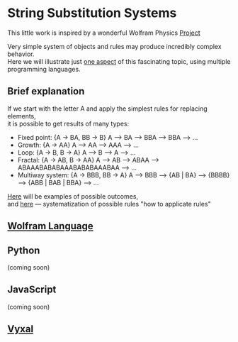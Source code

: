 # String Substitution Systems
This little work is inspired by a wonderful Wolfram Physics [Project](https://www.wolframphysics.org/)  

Very simple system of objects and rules may produce incredibly complex behavior.  
Here we will illustrate just [one aspect](https://www.wolframphysics.org/technical-introduction/the-updating-process-for-string-substitution-systems/string-substitution-systems/#p-201) of this fascinating topic, using multiple programming languages.
## Brief explanation
If we start with the letter A and apply the simplest rules for replacing elements,  
it is possible to get results of many types:
- Fixed point:
{A → BA, BB → B}  A ⟶ BA ⟶ BBA ⟶ BBA ⟶ ...
- Growth:
{A → AA}  A ⟶ AA ⟶ AAA ⟶ ...
- Loop:
{A → B, B → A}  A ⟶ B ⟶ A ⟶ ...
- Fractal:
{A → AB, B → AA} A ⟶ AB ⟶ ABAA ⟶ ABAAABABABAAABABABAAABAA ⟶ ...
- Multiway system:
{A → BBB, BB → A} A ⟶ BBB ⟶ {AB | BA} ⟶ {BBBB} ⟶ {ABB | BAB | BBA} ⟶ ...   

[Here]() will be examples of possible outcomes,  
and [here](https://github.com/lesobrod/StringUniverse/blob/main/Rules.md) — systematization of possible rules "how to applicate rules"
## [Wolfram Language](https://github.com/lesobrod/StringUniverse/tree/main/WolframLanguage)
## Python 
(coming soon)
## JavaScript 
(coming soon)
## [Vyxal](https://github.com/lesobrod/StringUniverse/tree/main/Vyxal)
